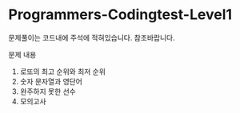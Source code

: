 # Programmers-Codingtest-Level1

문제풀이는 코드내에 주석에 적혀있습니다. 참조바랍니다.

문제 내용 
  1. 로또의 최고 순위와 최저 순위
  2. 숫자 문자열과 영단어
  3. 완주하지 못한 선수
  4. 모의고사
